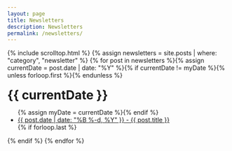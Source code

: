 ```yaml
---
layout: page
title: Newsletters
description: Newsletters
permalink: /newsletters/
---
```


{% include scrolltop.html %}
{% assign newsletters = site.posts | where: "category", "newsletter" %}
{% for post in newsletters %}{% assign currentDate = post.date | date: "%Y" %}{% if currentDate != myDate %}{% unless forloop.first %}</ul>{% endunless %}
<h1 style="margin-top:20px; margin-bottom:10px">{{ currentDate }}</h1>
  <ul>{% assign myDate = currentDate %}{% endif %}
   <li><a href="{{ site.baseurl }}{{ post.url }}"><span>{{ post.date | date: "%B %-d, %Y" }}</span> - {{ post.title }}</a></li>
   {% if forloop.last %}</ul>{% endif %}
{% endfor %}

